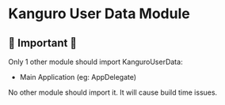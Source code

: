 # Kanguro User Data Module

## 🚨 Important 🚨

Only 1 other module should import KanguroUserData:

* Main Application (eg: AppDelegate)

No other module should import it.
It will cause build time issues.
